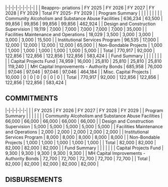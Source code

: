 |-|-|-|-|-|-|-|-|
| | Reappro-  priations | FY 2025 | FY 2026 | FY 2027 | FY 2028 | FY 2029 | Total FY 2025- FY 2029 |
| Program Summary | | | | | | | |
| Community Alcoholism and Substance Abuse Facilities | 636,234 | 63,500 | 99,856 | 99,856 | 99,856 | 99,856 | 462,924 |
| Design and Construction Supervision | 19,119 | 7,000 | 7,000 | 7,000 | 7,000 | 7,000 | 35,000 |
| Facilities Maintenance and Operations | 18,029 | 3,500 | 3,000 | 3,000 | 3,000 | 3,000 | 15,500 |
| Institutional Services Program | 96,535 | 17,000 | 12,000 | 12,000 | 12,000 | 12,000 | 65,000 |
| Non-Bondable Projects | 1,000 | 1,000 | 1,000 | 1,000 | 1,000 | 1,000 | 5,000 |
| Total | 770,917 | 92,000 | 122,856 | 122,856 | 122,856 | 122,856 | 583,424 |
| Fund Summary | | | | | | | |
| Capital Projects Fund | 74,959 | 16,000 | 25,810 | 25,810 | 25,810 | 25,810 | 119,240 |
| MH Capital Improvements - Authority Bonds | 685,958 | 76,000 | 97,046 | 97,046 | 97,046 | 97,046 | 464,184 |
| Misc. Capital Projects | 10,000 | 0 | 0 | 0 | 0 | 0 | 0 |
| Total | 770,917 | 92,000 | 122,856 | 122,856 | 122,856 | 122,856 | 583,424 |

## **COMMITMENTS**

|-|-|-|-|-|-|
| | FY 2025 | FY 2026 | FY 2027 | FY 2028 | FY 2029 |
| Program Summary | | | | | |
| Community Alcoholism and Substance Abuse Facilities | 66,000 | 66,000 | 66,000 | 66,000 | 66,000 |
| Design and Construction Supervision | 5,000 | 5,000 | 5,000 | 5,000 | 5,000 |
| Facilities Maintenance and Operations | 2,000 | 2,000 | 2,000 | 2,000 | 2,000 |
| Institutional Services Program | 8,000 | 8,000 | 8,000 | 8,000 | 8,000 |
| Non-Bondable Projects | 1,000 | 1,000 | 1,000 | 1,000 | 1,000 |
| Total | 82,000 | 82,000 | 82,000 | 82,000 | 82,000 |
| Fund Summary | | | | | |
| Capital Projects Fund | 9,300 | 9,300 | 9,300 | 9,300 | 9,300 |
| MH Capital Improvements - Authority Bonds | 72,700 | 72,700 | 72,700 | 72,700 | 72,700 |
| Total | 82,000 | 82,000 | 82,000 | 82,000 | 82,000 |

## **DISBURSEMENTS**